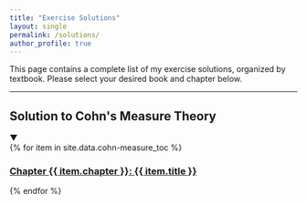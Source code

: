 ```yaml
---
title: "Exercise Solutions"
layout: single
permalink: /solutions/
author_profile: true
---
```


This page contains a complete list of my exercise solutions, organized by textbook. 
Please select your desired book and chapter below.

---

<div class="solution-accordion">
  <div class="accordion-header text-button">
    <span class="accordion-title">
      <h2> Solution to Cohn's Measure Theory</h2>
    </span>
    <span class="accordion-indicator">▼</span>
  </div>
  <div class="accordion-panel">
    <div class="list__wrapper">
      {% for item in site.data.cohn-measure_toc %}
        <div class="list__item">
          <article class="archive__item" itemscope itemtype="https://schema.org/CreativeWork">
            <h3 class="archive__item-title" itemprop="headline">
              <a href="/solutions/cohn-measure/chapter{{ item.chapter }}/" rel="permalink">
                Chapter {{ item.chapter }}: {{ item.title }}
              </a>
            </h3>
          </article>
        </div>
      {% endfor %}
    </div>
  </div>
</div>

<!-- 
<div class="solution-accordion">
  <div class="accordion-header text-button">
    <span class="accordion-title">
      <h2>Solution to Munkres's Analysis on Manifolds</h2>
    </span>
    <span class="accordion-indicator">▼</span>
  </div>
  <div class="accordion-panel">
    <div class="list__wrapper">
      {% for item in site.data.munkres-analysis_toc %}
        <div class="list__item">
          <article class="archive__item" itemscope itemtype="https://schema.org/CreativeWork">
            <h3 class="archive__item-title" itemprop="headline">
              <a href="/solutions/munkres-analysis/chapter{{ item.chapter }}/" rel="permalink">
                Chapter {{ item.chapter }}: {{ item.title }}
              </a>
            </h3>
          </article>
        </div>
      {% endfor %}
    </div>
  </div>
</div>
 -->
